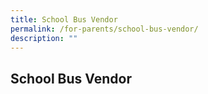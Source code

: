 ```yaml
---
title: School Bus Vendor
permalink: /for-parents/school-bus-vendor/
description: ""
---
```

## School Bus Vendor